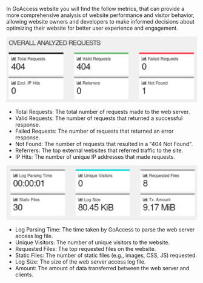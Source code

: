 In GoAccess website you will find the follow metrics, that can provide a more comprehensive analysis of website performance and visitor behavior, allowing website owners and developers to make informed decisions about optimizing their website for better user experience and engagement.


![Diagram imagen](../../resources/image1.png)


- Total Requests: The total number of requests made to the web server.
- Valid Requests: The number of requests that returned a successful response.
- Failed Requests: The number of requests that returned an error response.
- Not Found: The number of requests that resulted in a "404 Not Found".
- Referrers: The top external websites that referred traffic to the site.
- IP Hits: The number of unique IP addresses that made requests.


![Diagram imagen](../../resources/image2.png)

- Log Parsing Time: The time taken by GoAccess to parse the web server access log file.
- Unique Visitors: The number of unique visitors to the website.
- Requested Files: The top requested files on the website.
- Static Files: The number of static files (e.g., images, CSS, JS) requested.
- Log Size: The size of the web server access log file.
- Amount: The amount of data transferred between the web server and clients.